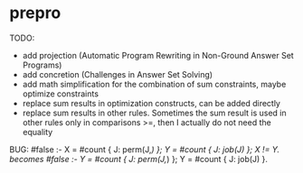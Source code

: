 # prepro

TODO:
- add projection (Automatic Program Rewriting in Non-Ground Answer Set Programs)
- add concretion (Challenges in Answer Set Solving)
- add math simplification for the combination of sum constraints, maybe optimize constraints
- replace sum results in optimization constructs, can be added directly
- replace sum results in other rules. Sometimes the sum result is used in other rules only in comparisons >=, then I actually do not need the equality


BUG:
#false :- X = #count { J: perm(J,_) }; Y = #count { J: job(J) }; X != Y.
becomes
#false :- Y = #count { J: perm(J,_) }; Y = #count { J: job(J) }.
